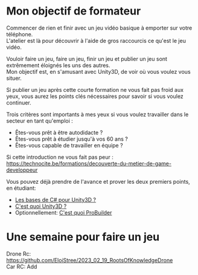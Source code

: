 # Mon objectif de formateur

Commencer de rien et finir avec un jeu vidéo basique à emporter sur votre téléphone.  
L'atelier est là pour découvrir à l'aide de gros raccourcis ce qu'est le jeu vidéo.

Vouloir faire un jeu, faire un jeu, finir un jeu et publier un jeu sont extrêmement éloignés les uns des autres.  
Mon objectif est, en s'amusant avec Unity3D, de voir où vous voulez vous situer.

Si publier un jeu après cette courte formation ne vous fait pas froid aux yeux, vous aurez les points clés nécessaires pour savoir si vous voulez continuer.

Trois critères sont importants à mes yeux si vous voulez travailler dans le secteur en tant qu'emploi :  
- Êtes-vous prêt à être autodidacte ?  
- Êtes-vous prêt à étudier jusqu'à vos 60 ans ?  
- Êtes-vous capable de travailler en équipe ?

Si cette introduction ne vous fait pas peur :  
https://technocite.be/formations/decouverte-du-metier-de-game-developpeur

Vous pouvez déjà prendre de l'avance et prover les deux premiers points, en étudiant:
- [Les bases de C# pour Unity3D ?](https://www.youtube.com/results?search_query=les+bases+de+c%23+pour+Unity3D)
- [C'est quoi Unity3D ?](https://www.youtube.com/results?search_query=C%27est+quoi+Unity3D++pour+débutant)
- Optionnellement: [C'est quoi ProBuilder](https://youtu.be/Re6wU7zPlXI)

# Une semaine pour faire un jeu 

Drone Rc: https://github.com/EloiStree/2023_02_19_RootsOfKnowledgeDrone  
Car RC: Add  

